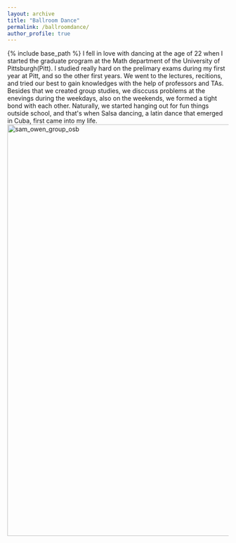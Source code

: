 ```yaml
---
layout: archive
title: "Ballroom Dance"
permalink: /ballroomdance/
author_profile: true
---
```


{% include base_path %}
I fell in love with dancing at the age of 22 when I started the graduate program at the Math department of the University of Pittsburgh(Pitt).
I studied really hard on the prelimary exams during my first year at Pitt, and so the other first years. We went to the lectures, recitions, and tried our best to gain knowledges with the help of professors and TAs. Besides that we created group studies, we disccuss problems at the enevings during the weekdays, also on the weekends, we formed a tight bond with each other. Naturally, we started hanging out for fun things outside school, and that's when Salsa dancing, a latin dance that emerged in Cuba, first came into my life.
<img width="935" alt="sam_owen_group_osb" src="https://user-images.githubusercontent.com/66021647/213876262-f6f6a912-2599-4051-9569-02bcf7891fc8.png">
